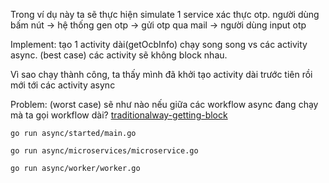 Trong ví dụ này ta sẽ thực hiện simulate 1 service xác thực otp. 
người dùng bấm  nút -> hệ thống gen otp -> gửi otp qua mail -> người dùng input otp


Implement: tạo 1 activity dài(getOcbInfo) chạy song song vs các activity async. (best case) các activity sẽ không block nhau.

Vì sao  chạy thành công, ta thấy mình đã  khởi tạo activity dài trước tiên rồi mới tới các activity async

Problem: (worst case) sẽ như nào nếu giữa các workflow async đang chạy mà ta gọi workflow dài? [traditionalway-getting-block](https://github.com/kingstonduy/demo-temporal/tree/traditionalway-getting-block)


```
go run async/started/main.go
```

```
go run async/microservices/microservice.go 
```


```
go run async/worker/worker.go 
```